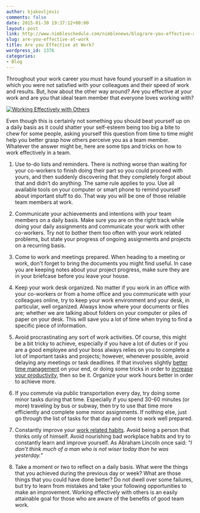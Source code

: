 ```yaml
---
author: kjakovljevic
comments: false
date: 2015-01-30 19:37:12+00:00
layout: post
link: http://www.nimbleschedule.com/nimblenews/blog/are-you-effective-at-work/
slug: are-you-effective-at-work
title: Are you Effective at Work?
wordpress_id: 1376
categories:
- Blog
---
```


Throughout your work career you must have found yourself in a situation in which you were not satisfied with your colleagues and their speed of work and results. But, how about the other way around? Are you effective at your work and are you that ideal team member that everyone loves working with?

[![Working Effectively with Others](http://www.nimbleschedule.com/wp-content/uploads/2015/01/to-do-list-thumb.jpg)](http://www.nimbleschedule.com/wp-content/uploads/2015/01/to-do-list.jpg)

Even though this is certainly not something you should beat yourself up on a daily basis as it could shatter your self-esteem being too big a bite to chew for some people, asking yourself this question from time to time might help you better grasp how others perceive you as a team member. Whatever the answer might be, here are some tips and tricks on how to work effectively in a team.

1)	Use to-do lists and reminders. There is nothing worse than waiting for your co-workers to finish doing their part so you could proceed with yours, and then suddenly discovering that they completely forgot about that and didn’t do anything. The same rule applies to you. Use all available tools on your computer or smart phone to remind yourself about important stuff to do. That way you will be one of those reliable team members at work.

2)	Communicate your achievements and intentions with your team members on a daily basis. Make sure you are on the right track while doing your daily assignments and communicate your work with other co-workers. Try not to bother them too often with your work related problems, but state your progress of ongoing assignments and projects on a recurring basis.

3)	Come to work and meetings prepared. When heading to a meeting or work, don't forget to bring the documents you might find useful. In case you are keeping notes about your project progress, make sure they are in your briefcase before you leave your house.

4)	Keep your work desk organized. No matter if you work in an office with your co-workers or from a home office and you communicate with your colleagues online, try to keep your work environment and your desk, in particular, well organized. Always know where your documents or files are; whether we are talking about folders on your computer or piles of paper on your desk. This will save you a lot of time when trying to find a specific piece of information.

5)	Avoid procrastinating any sort of work activities. Of course, this might be a bit tricky to achieve, especially if you have a lot of duties or if you are a good employee and your boss always relies on you to complete a lot of important tasks and projects; however, whenever possible, avoid delaying any meetings or task deadlines. If that involves slightly [better time management](http://www.nimbleschedule.com/time-management-techniques/) on your end,  or doing some tricks in order to [increase your productivity](http://www.nimbleschedule.com/how-to-increase-productivity/), then so be it. Organize your work hours better in order to achieve more.

6)	If you commute via public transportation every day, try doing some minor tasks during that time. Especially if you spend 30-60 minutes (or more) traveling by bus or subway, then try to use that time more efficiently and complete some minor assignments. If nothing else, just go through the list of tasks for that day and come to work well prepared.

7)	Constantly improve your [work related habits](http://www.nimbleschedule.com/bad-workplace-habits/). Avoid being a person that thinks only of himself. Avoid nourishing bad workplace habits and try to constantly learn and improve yourself. As Abraham Lincoln once said: _“I don’t think much of a man who is not wiser today than he was yesterday.”_

8)	Take a moment or two to reflect on a daily basis. What were the things that you achieved during the previous day or week? What are those things that you could have done better? Do not dwell over some failures, but try to learn from mistakes and take your following opportunities to make an improvement. Working effectively with others is an easily attainable goal for those who are aware of the benefits of good team work.

